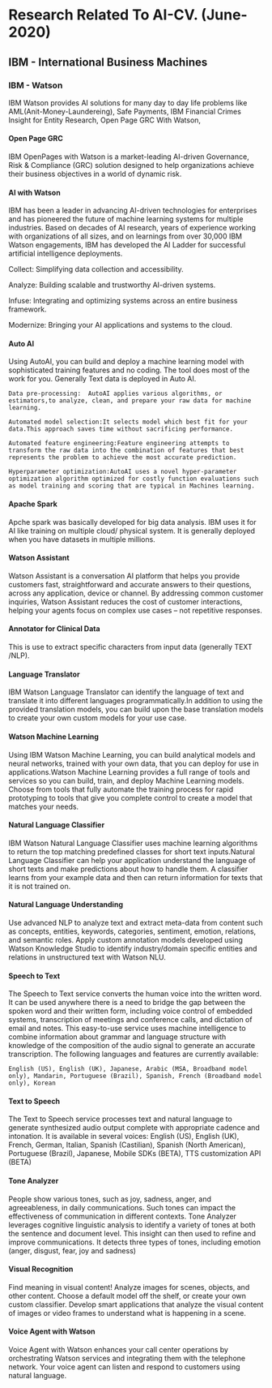 # Research Related To AI-CV. (June-2020)

## IBM - International Business Machines

### IBM - Watson
<p>  IBM Watson provides AI solutions for many day to day life problems like AML(Anit-Money-Laundereing), Safe Payments, IBM Financial Crimes Insight for Entity Research, Open Page GRC With Watson,  
</p>

#### Open Page GRC

<p>IBM OpenPages with Watson is a market-leading AI-driven Governance, Risk & Compliance (GRC) solution designed to help organizations achieve their business objectives in a world of dynamic risk.
</p>

#### AI with Watson

<p>IBM has been a leader in advancing AI-driven technologies for enterprises and has pioneered the future of machine learning systems for multiple industries. Based on decades of AI research, years of experience working with organizations of all sizes, and on learnings from over 30,000 IBM Watson engagements, IBM has developed the AI Ladder for successful artificial intelligence deployments.
</p>
<p>
	Collect: Simplifying data collection and accessibility.
</p>
<p>
	Analyze: Building scalable and trustworthy AI-driven systems.
</p>
<p>
	Infuse: Integrating and optimizing systems across an entire business framework.
</p>
<p>
	Modernize: Bringing your AI applications and systems to the cloud.
</p>

#### Auto AI

<p>Using AutoAI, you can build and deploy a machine learning model with sophisticated training features and no coding. The tool does most of the work for you. Generally Text data is deployed in Auto AI.

	Data pre-processing:  AutoAI applies various algorithms, or estimators,to analyze, clean, and prepare your raw data for machine learning.

	Automated model selection:It selects model which best fit for your data.This approach saves time without sacrificing performance.

	Automated feature engineering:Feature engineering attempts to transform the raw data into the combination of features that best represents the problem to achieve the most accurate prediction.

	Hyperparameter optimization:AutoAI uses a novel hyper-parameter optimization algorithm optimized for costly function evaluations such as model training and scoring that are typical in Machines learning.
</p>

#### Apache Spark

<p>Apche spark was basically developed for big data analysis. IBM uses it for AI like training on multiple cloud/ physical system. It is generally deployed when you have datasets in multiple millions.</p>

#### Watson Assistant

<p>Watson Assistant is a conversation AI platform that helps you provide customers fast, straightforward and accurate answers to their questions, across any application, device or channel. By addressing common customer inquiries, Watson Assistant reduces the cost of customer interactions, helping your agents focus on complex use cases – not repetitive responses.</p>

#### Annotator for Clinical Data

<p>This is use to extract specific characters from input data (generally TEXT /NLP).</p>


#### Language Translator

<p>
	IBM Watson Language Translator can identify the language of text and translate it into different languages programmatically.In addition to using the provided translation models, you can build upon the base translation models to create your own custom models for your use case.
</p>


#### Watson Machine Learning

<p>
	Using IBM Watson Machine Learning, you can build analytical models and neural networks, trained with your own data, that you can deploy for use in applications.Watson Machine Learning provides a full range of tools and services so you can build, train, and deploy Machine Learning models. Choose from tools that fully automate the training process for rapid prototyping to tools that give you complete control to create a model that matches your needs.
</p>

#### Natural Language Classifier

<p>
	IBM Watson Natural Language Classifier uses machine learning algorithms to return the top matching predefined classes for short text inputs.Natural Language Classifier can help your application understand the language of short texts and make predictions about how to handle them. A classifier learns from your example data and then can return information for texts that it is not trained on.
</p>

#### Natural Language Understanding

<p>
	Use advanced NLP to analyze text and extract meta-data from content such as concepts, entities, keywords, categories, sentiment, emotion, relations, and semantic roles. Apply custom annotation models developed using Watson Knowledge Studio to identify industry/domain specific entities and relations in unstructured text with Watson NLU.
</p>

#### Speech to Text

<p>
	The Speech to Text service converts the human voice into the written word. It can be used anywhere there is a need to bridge the gap between the spoken word and their written form, including voice control of embedded systems, transcription of meetings and conference calls, and dictation of email and notes. This easy-to-use service uses machine intelligence to combine information about grammar and language structure with knowledge of the composition of the audio signal to generate an accurate transcription. The following languages and features are currently available:

	English (US), English (UK), Japanese, Arabic (MSA, Broadband model only), Mandarin, Portuguese (Brazil), Spanish, French (Broadband model only), Korean
</p>

#### Text to Speech

<p>
	The Text to Speech service processes text and natural language to generate synthesized audio output complete with appropriate cadence and intonation. It is available in several voices:
	English (US), English (UK), French, German, Italian, Spanish (Castilian), Spanish (North American), Portuguese (Brazil), Japanese, Mobile SDKs (BETA), TTS customization API (BETA)
</p>

#### Tone Analyzer

<p>
	People show various tones, such as joy, sadness, anger, and agreeableness, in daily communications. Such tones can impact the effectiveness of communication in different contexts. Tone Analyzer leverages cognitive linguistic analysis to identify a variety of tones at both the sentence and document level. This insight can then used to refine and improve communications. It detects three types of tones, including emotion (anger, disgust, fear, joy and sadness)
</p>

#### Visual Recognition

<p>
	Find meaning in visual content! Analyze images for scenes, objects, and other content. Choose a default model off the shelf, or create your own custom classifier. Develop smart applications that analyze the visual content of images or video frames to understand what is happening in a scene.
</p>

#### Voice Agent with Watson

<p>
	Voice Agent with Watson enhances your call center operations by orchestrating Watson services and integrating them with the telephone network. Your voice agent can listen and respond to customers using natural language.
</p>


